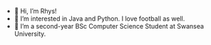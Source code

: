 - 👋 Hi, I’m Rhys!
- 👀 I’m interested in Java and Python. I love football as well.
- 🌱 I’m a second-year BSc Computer Science Student at Swansea University.
<!---
rhys3v4n5/rhys3v4n5 is a ✨ special ✨ repository because its `README.md` (this file) appears on your GitHub profile.
You can click the Preview link to take a look at your changes.
--->

